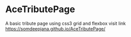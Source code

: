 # AceTributePage
A basic tribute page using css3 grid and flexbox
visit link https://somdeepjana.github.io/AceTributePage/

